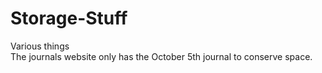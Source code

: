 # Storage-Stuff
Various things <br />
The journals website only has the October 5th journal to conserve space. 
